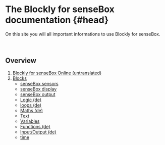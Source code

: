 # The Blockly for senseBox documentation {#head}
<div class="description">
On this site you will all important informations to use Blockly for senseBox.
</div>
<div class="line">
    <br>
    <br>
</div>

## Overview

1. [Blockly for senseBox Online (untranslated)](overview/blockly_online.md)
2. [Blocks](blocks/README.md) 
    * [senseBox sensors](blocks/sensebox_sensors.md)
    * [senseBox display](blocks/sensebox_display.md)
    * [senseBox output](blocks/sensebox_output.md)
    * [Logic (de)](blocks/logic.md)
    * [loops (de)](blocks/loops.md)
    * [Maths (de)](blocks/maths.md)
    * [Text](blocks/text.md)
    * [Variables](blocks/variables.md)
    * [Functions (de)](blocks/functions.md)
    * [Input/Output (de)](blocks/io.md)
    * [time](/blocks/time.md)


